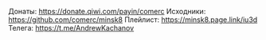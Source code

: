 Донаты: https://donate.qiwi.com/payin/comerc
Исходники: https://github.com/comerc/minsk8
Плейлист: https://minsk8.page.link/iu3d
Телега: https://t.me/AndrewKachanov
